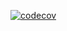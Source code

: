 [![codecov](https://codecov.io/gh/poiasd3241/zoo-lab/branch/main/graph/badge.svg?token=FBOU5HARMC)](https://codecov.io/gh/poiasd3241/zoo-lab)
